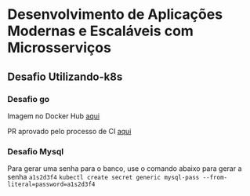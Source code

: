 # Desenvolvimento de Aplicações Modernas e Escaláveis com Microsserviços

## Desafio Utilizando-k8s

### Desafio go

Imagem no Docker Hub [aqui](https://hub.docker.com/r/willmsmoraes/utilizandok8-go) 

PR aprovado pelo processo de CI [aqui](https://github.com/willMoraes/utilizando-k8s/pull/5/checks)

### Desafio Mysql

Para gerar uma senha para o banco, use o comando abaixo para gerar a senha `a1s2d3f4`
`
kubectl create secret generic mysql-pass --from-literal=password=a1s2d3f4
`
